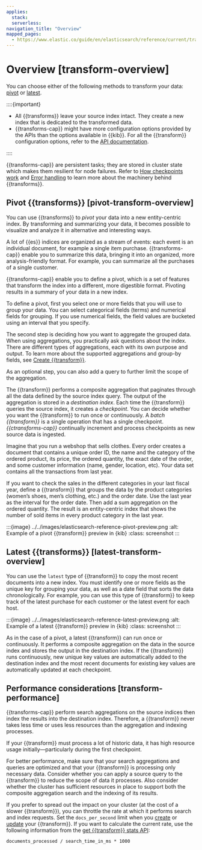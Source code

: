 ```yaml
---
applies:
  stack:
  serverless:
navigation_title: "Overview"
mapped_pages:
  - https://www.elastic.co/guide/en/elasticsearch/reference/current/transform-overview.html
---
```


# Overview [transform-overview]

You can choose either of the following methods to transform your data: [pivot](#pivot-transform-overview) or [latest](#latest-transform-overview).

::::{important}

* All {{transforms}} leave your source index intact. They create a new index that is dedicated to the transformed data.
* {{transforms-cap}} might have more configuration options provided by the APIs than the options available in {{kib}}. For all the {{transform}} configuration options, refer to the [API documentation](https://www.elastic.co/docs/api/doc/elasticsearch/group/endpoint-transform).

::::

{{transforms-cap}} are persistent tasks; they are stored in cluster state which makes them resilient for node failures. Refer to [How checkpoints work](transform-checkpoints.md) and [Error handling](transform-checkpoints.md#ml-transform-checkpoint-errors) to learn more about the machinery behind {{transforms}}.

## Pivot {{transforms}} [pivot-transform-overview]

You can use {{transforms}} to *pivot* your data into a new entity-centric index. By transforming and summarizing your data, it becomes possible to visualize and analyze it in alternative and interesting ways.

A lot of {{es}} indices are organized as a stream of events: each event is an individual document, for example a single item purchase. {{transforms-cap}} enable you to summarize this data, bringing it into an organized, more analysis-friendly format. For example, you can summarize all the purchases of a single customer.

{{transforms-cap}} enable you to define a pivot, which is a set of features that transform the index into a different, more digestible format. Pivoting results in a summary of your data in a new index.

To define a pivot, first you select one or more fields that you will use to group your data. You can select categorical fields (terms) and numerical fields for grouping. If you use numerical fields, the field values are bucketed using an interval that you specify.

The second step is deciding how you want to aggregate the grouped data. When using aggregations, you practically ask questions about the index. There are different types of aggregations, each with its own purpose and output. To learn more about the supported aggregations and group-by fields, see [Create {{transform}}](https://www.elastic.co/docs/api/doc/elasticsearch/operation/operation-transform-put-transform).

As an optional step, you can also add a query to further limit the scope of the aggregation.

The {{transform}} performs a composite aggregation that paginates through all the data defined by the source index query. The output of the aggregation is stored in a *destination index*. Each time the {{transform}} queries the source index, it creates a *checkpoint*. You can decide whether you want the {{transform}} to run once or continuously. A *batch {{transform}}* is a single operation that has a single checkpoint. *{{ctransforms-cap}}* continually increment and process checkpoints as new source data is ingested.

Imagine that you run a webshop that sells clothes. Every order creates a document that contains a unique order ID, the name and the category of the ordered product, its price, the ordered quantity, the exact date of the order, and some customer information (name, gender, location, etc). Your data set contains all the transactions from last year.

If you want to check the sales in the different categories in your last fiscal year, define a {{transform}} that groups the data by the product categories (women’s shoes, men’s clothing, etc.) and the order date. Use the last year as the interval for the order date. Then add a sum aggregation on the ordered quantity. The result is an entity-centric index that shows the number of sold items in every product category in the last year.

:::{image} ../../images/elasticsearch-reference-pivot-preview.png
:alt: Example of a pivot {{transform}} preview in {kib}
:class: screenshot
:::

## Latest {{transforms}} [latest-transform-overview]

You can use the `latest` type of {{transform}} to copy the most recent documents into a new index. You must identify one or more fields as the unique key for grouping your data, as well as a date field that sorts the data chronologically. For example, you can use this type of {{transform}} to keep track of the latest purchase for each customer or the latest event for each host.

:::{image} ../../images/elasticsearch-reference-latest-preview.png
:alt: Example of a latest {{transform}} preview in {kib}
:class: screenshot
:::

As in the case of a pivot, a latest {{transform}} can run once or continuously. It performs a composite aggregation on the data in the source index and stores the output in the destination index. If the {{transform}} runs continuously, new unique key values are automatically added to the destination index and the most recent documents for existing key values are automatically updated at each checkpoint.

## Performance considerations [transform-performance]

{{transforms-cap}} perform search aggregations on the source indices then index the results into the destination index. Therefore, a {{transform}} never takes less time or uses less resources than the aggregation and indexing processes.

If your {{transform}} must process a lot of historic data, it has high resource usage initially—​particularly during the first checkpoint.

For better performance, make sure that your search aggregations and queries are optimized and that your {{transform}} is processing only necessary data. Consider whether you can apply a source query to the {{transform}} to reduce the scope of data it processes. Also consider whether the cluster has sufficient resources in place to support both the composite aggregation search and the indexing of its results.

If you prefer to spread out the impact on your cluster (at the cost of a slower {{transform}}), you can throttle the rate at which it performs search and index requests. Set the `docs_per_second` limit when you [create](https://www.elastic.co/docs/api/doc/elasticsearch/operation/operation-transform-put-transform) or [update](https://www.elastic.co/docs/api/doc/elasticsearch/operation/operation-transform-update-transform) your {{transform}}. If you want to calculate the current rate, use the following information from the [get {{transform}} stats API](https://www.elastic.co/docs/api/doc/elasticsearch/operation/operation-transform-get-transform-stats):

```
documents_processed / search_time_in_ms * 1000
```
